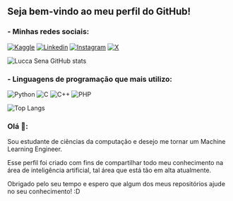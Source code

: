 ## Seja bem-vindo ao meu perfil do GitHub!

### - Minhas redes sociais: 
[![Kaggle](https://img.shields.io/badge/Kaggle-20BEFF?style=for-the-badge&logo=Kaggle&logoColor=white)](https://www.kaggle.com/luccasena)
[![Linkedin](https://img.shields.io/badge/LinkedIn-0077B5?style=for-the-badge&logo=linkedin&logoColor=white)](https://www.linkedin.com/in/lucca-sena-497478303/)
[![Instagram](https://img.shields.io/badge/Instagram-E4405F?style=for-the-badge&logo=instagram&logoColor=white)](https://www.instagram.com/luccasenab/)
[![X](https://img.shields.io/badge/Twitter-1DA1F2?style=for-the-badge&logo=twitter&logoColor=white)](https://x.com/luccasenab)

![Lucca Sena GitHub stats](https://github-readme-stats.vercel.app/api?username=luccasena&show_icons=true&theme=onedark)

### - Linguagens de programação que mais utilizo: 


![Python](https://img.shields.io/badge/Python-3776AB?style=for-the-badge&logo=python&logoColor=white)
![C](https://img.shields.io/badge/C-00599C?style=for-the-badge&logo=c&logoColor=white)
![C++](https://img.shields.io/badge/C%2B%2B-00599C?style=for-the-badge&logo=c%2B%2B&logoColor=white)
![PHP](https://img.shields.io/badge/PHP-777BB4?style=for-the-badge&logo=php&logoColor=white)

![Top Langs](https://github-readme-stats.vercel.app/api/top-langs/?username=Lucca&hide_progress=true)


### Olá 👋:

<p>Sou estudante de ciências da computação e desejo me tornar um Machine Learning Engineer.</p>
<p>Esse perfil foi criado com fins de compartilhar todo meu conhecimento na área de inteligência artificial, tal área que está tão em alta atualmente.</p>
<p>Obrigado pelo seu tempo e espero que algum dos meus repositórios ajude no seu conhecimento! :D</p>
